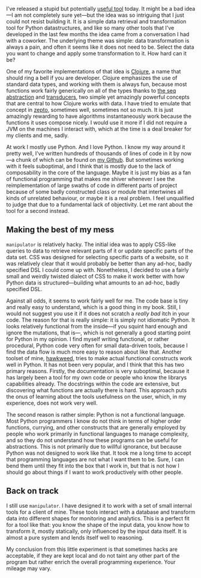 I've released a stupid but potentially [useful tool](http://github.com/hellerve/manipulator)
today. It might be a bad idea—I am not completely sure yet—but the idea was
so intriguing that I just could not resist building it. It is a simple data
retrieval and transformation tool for Python datastructures, and like so
many other tools that I've developed in the last few months the idea came
from a conversation I had with a coworker. The underlying theme was simple:
data transformation is always a pain, and often it seems like it does not
need to be. Select the data you want to change and apply some transformation
to it. How hard can it be?

One of my favorite implementations of that idea is [Clojure](http://clojure.org/),
a name that should ring a bell if you are developer. Clojure emphasizes the use
of standard data types, and working with them is always fun, because most functions
work fairly generically on all of the types thanks to [the seq abstraction](https://clojure.org/reference/sequences)
and [transducers](https://clojure.org/reference/transducers), two simple yet
amazingly powerful concepts that are central to how Clojure works with data.
I have tried to emulate that concept in [zepto](https://github.com/zepto-lang/zepto),
sometimes well, sometimes not so much. It is just amazingly rewarding to have
algorithms instantaneously work because the functions it uses compose nicely.
I would use it more if I did not require a JVM on the machines I interact with,
which at the time is a deal breaker for my clients and me, sadly.

At work I mostly use Python. And I love Python. I know my way around it pretty
well, I've written hundreds of thousands of lines of code in it by now—a chunk
of which can be found on [my Github](https://github.com/hellerve/). But sometimes
working with it feels suboptimal, and I think that is mostly due to the lack of
composability in the core of the language. Maybe it is just my bias as a fan of
functional programming that makes me shiver whenever I see the reimplementation
of large swaths of code in different parts of project because of some badly
constructed class or module that intertwines all kinds of unrelated behaviour,
or maybe it is a real problem. I feel unqualified to judge that due to a
fundamental lack of objectivity. Let me rant about the tool for a second
instead.

## Making the best of my mess

`manipulator` is relatively hacky. The initial idea was to apply CSS-like queries
to data to retrieve relevant parts of it or update specific parts of the data set.
CSS was designed for selecting specific parts of a website, so it was relatively
clear that it would probably be better than any ad-hoc, badly specified DSL I could
come up with. Nonetheless, I decided to use a fairly small and weirdly twisted
dialect of CSS to make it work better with how Python data is structured—building
what amounts to an ad-hoc, badly specified DSL.

Against all odds, it seems to work fairly well for me. The code base is tiny and
really easy to understand, which is a good thing in my book. Still, I would not
suggest you use it if it does not scratch a *really bad* itch in your code. The
reason for that is really simple: it is simply not idiomatic Python. It looks
relatively functional from the inside—if you squint hard enough and ignore the
mutations, that is—, which is not generally a good starting point for Python in
my opinion. I find myself writing functional, or rather procedural, Python code
very often for small data-driven tools, because I find the data flow is much more
easy to reason about like that. Another toolset of mine, [hawkweed](http://github.com/hellerve/hawkweed),
tries to make actual functional constructs work well in Python. It has not been
very popular, and I think that this has two primary reasons. Firstly, the
documentation is very suboptimal, because it has largely been a tool for my own
code or people who know the librarys capabilities already. The docstrings within
the code are extensive, but discovering what functions are actually there is
hard. This approach puts the onus of learning about the tools usefulness on
the user, which, in my experience, does not work very well.

The second reason is rather simple: Python is not a functional language. Most
Python programmers I know do not think in terms of higher order functions, currying,
and other constructs that are generally employed by people who work primarily in
functional languages to manage complexity, and so they do not understand how these
programs can be useful for abstractions. This is not primarily due to willful ignorance,
but because Python was not designed to work like that. It took me a long time to
accept that programming languages are not what I want them to be. Sure, I can bend
them until they fit into the box that I work in, but that is not how I should go
about things if I want to work productively with other people.

## Back on track

I still use `manipulator`. I have designed it to work with a set of small internal
tools for a client of mine. These tools interact with a database and transform data
into different shapes for monitoring and analytics. This is a perfect fit for a tool
like that: you know the shape of the input data, you know how to transform it, mostly
statically, only influenced by the input data itself. It is almost a pure system and
lends itself well to reasoning.

My conclusion from this little experiment is that sometimes hacks are acceptable, if
they are kept local and do not taint any other part of the program but rather enrich
the overall programming experience. Your mileage may vary.
